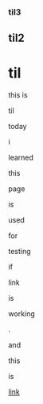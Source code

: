 ### til3
## til2
# til

this is 

til

today

i 

learned

this 

page 

is 

used

for

testing

if

link

is

working

.

and

this

is 

[link](til)


